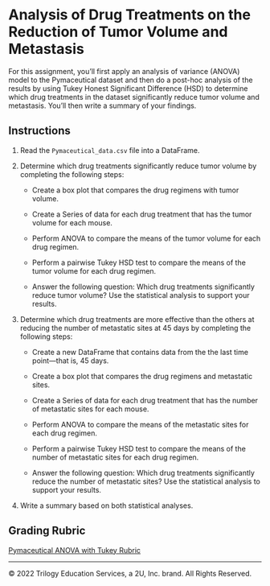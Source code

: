 # Analysis of Drug Treatments on the Reduction of Tumor Volume and Metastasis

For this assignment, you’ll first apply an analysis of variance (ANOVA) model to the Pymaceutical dataset and then do a post-hoc analysis of the results by using Tukey Honest Significant Difference (HSD) to determine which drug treatments in the dataset significantly reduce tumor volume and metastasis. You’ll then write a summary of your findings.

## Instructions

1. Read the `Pymaceutical_data.csv` file into a DataFrame.

2. Determine which drug treatments significantly reduce tumor volume by completing the following steps:

    * Create a box plot that compares the drug regimens with tumor volume.

    * Create a Series of data for each drug treatment that has the tumor volume for each mouse.

    * Perform ANOVA to compare the means of the tumor volume for each drug regimen.

    * Perform a pairwise Tukey HSD test to compare the means of the tumor volume for each drug regimen.

    * Answer the following question: Which drug treatments significantly reduce tumor volume? Use the statistical analysis to support your results.

3. Determine which drug treatments are more effective than the others at reducing the number of metastatic sites at 45 days by completing the following steps:

    * Create a new DataFrame that contains data from the the last time point&mdash;that is, 45 days.

    * Create a box plot that compares the drug regimens and metastatic sites.

    * Create a Series of data for each drug treatment that has the number of metastatic sites for each mouse.

    * Perform ANOVA to compare the means of the metastatic sites for each drug regimen.

    * Perform a pairwise Tukey HSD test to compare the means of the number of metastatic sites for each drug regimen.

    * Answer the following question: Which drug treatments significantly reduce the number of metastatic sites? Use the statistical analysis to support your results.

4. Write a summary based on both statistical analyses.

## Grading Rubric

[Pymaceutical ANOVA with Tukey Rubric](Pymaceutical_ANOVA_Tukey_Rubric.pdf)

---

© 2022 Trilogy Education Services, a 2U, Inc. brand. All Rights Reserved.

